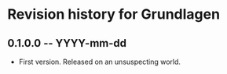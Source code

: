 # Revision history for Grundlagen

## 0.1.0.0 -- YYYY-mm-dd

* First version. Released on an unsuspecting world.
